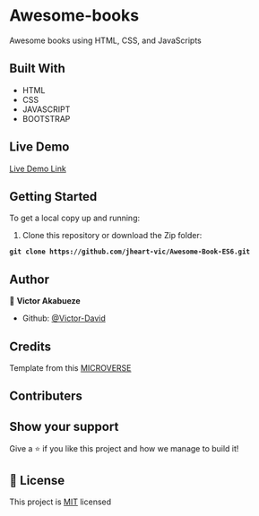 # Awesome-books
Awesome books using HTML, CSS, and JavaScripts


## Built With

- HTML
- CSS
- JAVASCRIPT
- BOOTSTRAP

## Live Demo

[Live Demo Link]( https://jheart-vic.github.io/AWESOME-BOOK-ES6/)

## Getting Started

To get a local copy up and running:

1. Clone this repository or download the Zip folder:

**``git clone https://github.com/jheart-vic/Awesome-Book-ES6.git``**


## Author

👤 **Victor Akabueze**

- Github: [@Victor-David](https://github.com/jheart-vic)

## Credits

Template from this [MICROVERSE](https://www.microverse.org/)

## Contributers

## Show your support

Give a ⭐️ if you like this project and how we manage to build it!

## 📝 License

This project is [MIT](./MIT.md) licensed